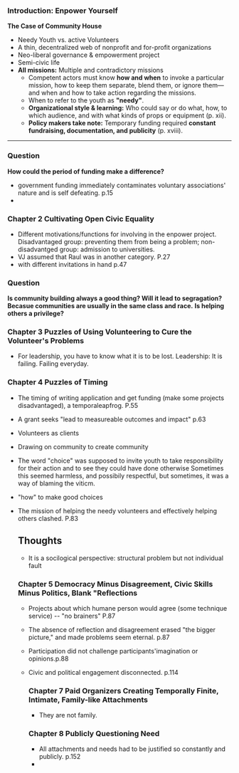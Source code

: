 
### Introduction: Enpower Yourself 
**The Case of Community House**  
- Needy Youth vs. active Volunteers
- A thin, decentralized web of nonprofit and for-profit organizations  
- Neo-liberal governance & empowerment project  
- Semi-civic life
- **All missions:** Multiple and contradictory missions  
  - Competent actors must know **how and when** to invoke a particular mission, how to keep them separate, blend them, or ignore them—and when and how to take action regarding the missions.  
  - When to refer to the youth as **"needy"**.  
  - **Organizational style & learning:** Who could say or do what, how, to which audience, and with what kinds of props or equipment (p. xii).  
  - **Policy makers take note:** Temporary funding required **constant fundraising, documentation, and publicity** (p. xviii).  

---

### **Question**  
**How could the period of funding make a difference?**  

- government funding immediately contaminates voluntary associations' nature and is self defeating. p.15
- 
### Chapter 2 Cultivating Open Civic Equality
- Different motivations/functions for involving in the enpower project. Disadvantaged group: preventing them from being a problem; non-disadvantged group: admission to universities.
- VJ assumed that Raul was in another category. P.27
- with different invitations in hand p.47 

### **Question**  
**Is community building always a good thing? Will it lead to segragation? Becasue communities are usually in the same class and race.**
**Is helping others a privilege?**

### Chapter 3 Puzzles of Using Volunteering to Cure the Volunteer's Problems 
- For leadership, you have to know what it is to be lost. Leadership: It is failing. Failing everyday.  

### Chapter 4 Puzzles of Timing 
- The timing of writing application and get funding (make some projects disadvantaged), a temporaleapfrog. P.55
- A grant seeks "lead to measureable outcomes and impact" p.63
- Volunteers as clients
- Drawing on community to create community
- The word "choice" was supposed to invite youth to take responsibility for their action and to see they could have done otherwise
  Sometimes this seemed harmless, and possibily respectful, but sometimes, it was a way of blaming the viticm.
- "how" to make good choices
- The mission of helping the needy volunteers and effectively helping others clashed. P.83

   ## **Thoughts**
  - It is a socilogical perspective: structural problem but not individual fault
 
   ### Chapter 5 Democracy Minus Disagreement, Civic Skills Minus Politics, Blank "Reflections
  - Projects about which humane person would agree (some technique service) -- "no brainers" P.87
  - The absence of reflection and disagreement erased "the bigger picture," and made problems seem eternal. p.87
  - Participation did not challenge participants'imagination or opinions.p.88
  - Civic and political engagement disconnected. p.114

    ### Chapter 7 Paid Organizers Creating Temporally Finite, Intimate, Family-like Attachments
    - They are not family.
    ### Chapter 8 Publicly Questioning Need
    - All attachments and needs had to be justified so constantly and publicly. p.152
    - 
    

